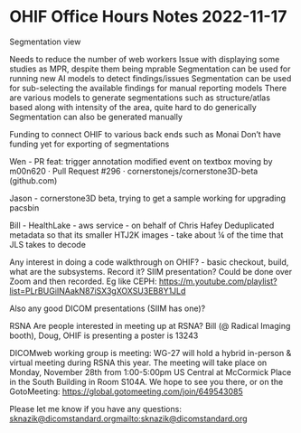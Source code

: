 # OHIF Office Hours Notes 2022-11-17

Segmentation view

Needs to reduce the number of web workers
Issue with displaying some studies as MPR, despite them being mprable
Segmentation can be used for running new AI models to detect findings/issues
Segmentation can be used for sub-selecting the available findings for manual reporting models
There are various models to generate segmentations such as structure/atlas based along with intensity of the area, quite hard to do generically
Segmentation can also be generated manually

Funding to connect OHIF to various back ends such as Monai
Don’t have funding yet for exporting of segmentations

Wen - PR feat: trigger annotation modified event on textbox moving by m00n620 · Pull Request #296 · cornerstonejs/cornerstone3D-beta (github.com)

Jason - cornerstone3D beta, trying to get a sample working for upgrading pacsbin

Bill - HealthLake - aws service - on behalf of Chris Hafey
Deduplicated metadata so that its smaller
HTJ2K images - take about ¼ of the time that JLS takes to decode

Any interest in doing a code walkthrough on OHIF? - basic checkout, build, what are the subsystems. Record it? SIIM presentation? Could be done over Zoom and then recorded.
Eg like CEPH:
https://m.youtube.com/playlist?list=PLrBUGiINAakN87iSX3gXOXSU3EB8Y1JLd

Also any good DICOM presentations (SIIM has one)?

RSNA
Are people interested in meeting up at RSNA?
Bill (@ Radical Imaging booth), Doug,
OHIF is presenting a poster is 13243

DICOMweb working group is meeting:
WG-27 will hold a hybrid in-person & virtual meeting during RSNA this year. The meeting will take place on Monday, November 28th from 1:00-5:00pm US Central at McCormick Place in the South Building in Room S104A. We hope to see you there, or on the GotoMeeting: https://global.gotomeeting.com/join/649543085

Please let me know if you have any questions: sknazik@dicomstandard.org<mailto:sknazik@dicomstandard.org>
